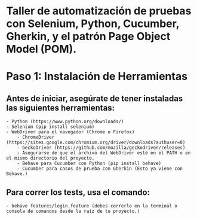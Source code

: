 # Taller de automatización de pruebas con Selenium, Python, Cucumber, Gherkin, y el patrón Page Object Model (POM).

# Paso 1: Instalación de Herramientas

## Antes de iniciar, asegúrate de tener instaladas las siguientes herramientas:
	- Python (https://www.python.org/downloads/) 
	- Selenium (pip install selenium)
	- WebDriver para el navegador (Chrome o Firefox)
		- ChromeDriver (https://sites.google.com/chromium.org/driver/downloads?authuser=0)
		- GeckoDriver (https://github.com/mozilla/geckodriver/releases)
		- Asegurarse de que el archivo del WebDriver esté en el PATH o en el mismo directorio del proyecto.
		- Behave para Cucumber con Python (pip install behave)
		- Cucumber para casos de prueba con Gherkin (Esto ya viene con Behave.)

## Para correr los tests, usa el comando:
	- behave features/login.feature (debes correrlo en la terminal o consola de comandos desde la raíz de tu proyecto.)